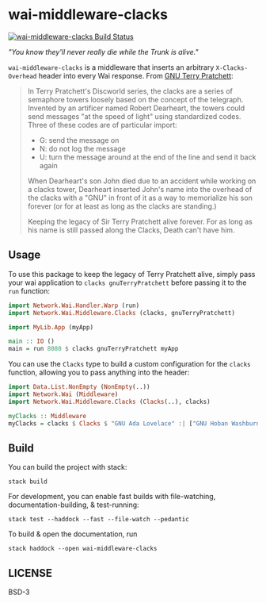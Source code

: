 # wai-middleware-clacks

[![wai-middleware-clacks Build Status](https://travis-ci.org/prikhi/wai-middleware-clacks.svg?branch=master)](https://travis-ci.org/prikhi/wai-middleware-clacks)

*"You know they'll never really die while the Trunk is alive."*

`wai-middleware-clacks` is a middleware that inserts an arbitrary
`X-Clacks-Overhead` header into every Wai response. From
[GNU Terry Pratchett](http://gnuterrypratchett.com):

> In Terry Pratchett's Discworld series, the clacks are a series of semaphore
> towers loosely based on the concept of the telegraph. Invented by an
> artificer named Robert Dearheart, the towers could send messages "at the
> speed of light" using standardized codes. Three of these codes are of
> particular import:
>
> * G: send the message on
> * N: do not log the message
> * U: turn the message around at the end of the line and send it back again
>
> When Dearheart's son John died due to an accident while working on a clacks
> tower, Dearheart inserted John's name into the overhead of the clacks with a
> "GNU" in front of it as a way to memorialize his son forever (or for at least
> as long as the clacks are standing.)
>
> Keeping the legacy of Sir Terry Pratchett alive forever. For as long as his
> name is still passed along the Clacks, Death can't have him.


## Usage

To use this package to keep the legacy of Terry Pratchett alive, simply pass
your wai application to `clacks gnuTerryPratchett` before passing it to the
`run` function:

```haskell
import Network.Wai.Handler.Warp (run)
import Network.Wai.Middleware.Clacks (clacks, gnuTerryPratchett)

import MyLib.App (myApp)

main :: IO ()
main = run 8080 $ clacks gnuTerryPratchett myApp
```

You can use the `Clacks` type to build a custom configuration for the `clacks`
function, allowing you to pass anything into the header:

```haskell
import Data.List.NonEmpty (NonEmpty(..))
import Network.Wai (Middleware)
import Network.Wai.Middleware.Clacks (Clacks(..), clacks)

myClacks :: Middleware
myClacks = clacks $ Clacks $ "GNU Ada Lovelace" :| ["GNU Hoban Washburne", "GNU Shephard Book"]
```


## Build

You can build the project with stack:

```
stack build
```

For development, you can enable fast builds with file-watching,
documentation-building, & test-running:

```
stack test --haddock --fast --file-watch --pedantic
```

To build & open the documentation, run

```
stack haddock --open wai-middleware-clacks
```


## LICENSE

BSD-3
